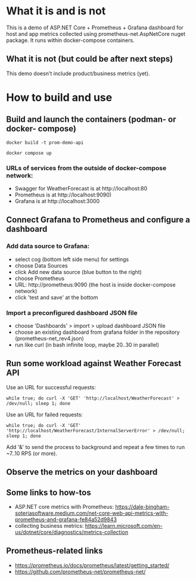 
# What it is and is not

This is a demo of ASP.NET Core + Prometheus + Grafana dashboard
for host and app metrics collected using prometheus-net.AspNetCore nuget package.
It runs within docker-compose containers.

## What it is not (but could be after next steps)

This demo doesn't include product/business metrics (yet).

# How to build and use

## Build and launch the containers (podman- or docker- compose)

`docker build -t prom-demo-api`

`docker compose up`

### URLs of services from the outside of docker-compose network:

- Swagger for WeatherForecast is at http://localhost:80
- Prometheus is at http://localhost:9090)
- Grafana is at http://localhost:3000

## Connect Grafana to Prometheus and configure a dashboard

### Add data source to Grafana:
- select cog (bottom left side menu) for settings
- choose Data Sources
- click Add new data source (blue button to the right)
- choose Prometheus
- URL: http://prometheus:9090 (the host is inside docker-compose network)
- click 'test and save' at the bottom

### Import a preconfigured dashboard JSON file
- choose 'Dashboards' > import > upload dashboard JSON file
- choose an existing dashboard from grafana folder in the repository (prometheus-net_rev4.json)
- run like curl (in bash infinite loop, maybe 20..30 in parallel)

## Run some workload against Weather Forecast API

Use an URL for successful requests:

`while true; do curl -X 'GET' 'http://localhost/WeatherForecast' > /dev/null; sleep 1; done`

Use an URL for failed requests:

`while true; do curl -X 'GET' 'http://localhost/WeatherForecast/InternalServerError' > /dev/null; sleep 1; done`

Add '&' to send the process to background and repeat a few times to run ~7..10 RPS (or more).

## Observe the metrics on your dashboard

## Some links to how-tos

- ASP.NET core metrics with Prometheus:
https://dale-bingham-soteriasoftware.medium.com/net-core-web-api-metrics-with-prometheus-and-grafana-fe84a52d9843
- collecting business metrics:
https://learn.microsoft.com/en-us/dotnet/core/diagnostics/metrics-collection


## Prometheus-related links

- https://prometheus.io/docs/prometheus/latest/getting_started/
- https://github.com/prometheus-net/prometheus-net/
